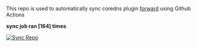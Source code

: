This repo is used to automatically sync coredns plugin [forward](https://github.com/QZLin/forward) using Github Actions

**sync job ran [164] times**

[![Sync Repo](https://github.com/QZLin/coredns-extract/actions/workflows/sync.yaml/badge.svg)](https://github.com/QZLin/coredns-extract/actions/workflows/sync.yaml)

